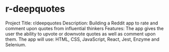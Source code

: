 # r-deepquotes
Project Title: r/deepquotes
Description: Building a Reddit app to rate and comment upon quotes from influential thinkers
Features: The app gives the user the ability to upvote or downvote quotes as well as comment upon them. 
The app will use: HTML, CSS, JavaScript, React, Jest, Enzyme and Selenium.
